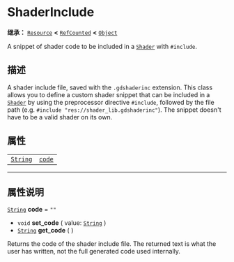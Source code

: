 <!-- ⚠ 请勿编辑本文件 ⚠ -->
<!-- 本文档使用脚本从 WeDot 引擎源码仓库生成。 -->
<!-- 生成脚本：https://github.com/WeDot-Engine/WeDot/tree/4.3/doc/tools/make_md.py； -->
<!-- 原文件：https://github.com/WeDot-Engine/WeDot/tree/4.3/doc/classes/ShaderInclude.xml。 -->

<div id="_class_shaderinclude"></div>

# ShaderInclude

**继承：** [`Resource`](class_resource.md) **<** [`RefCounted`](class_refcounted.md) **<** [`Object`](class_object.md)

A snippet of shader code to be included in a [`Shader`](class_shader.md) with `#include`.

## 描述

A shader include file, saved with the `.gdshaderinc` extension. This class allows you to define a custom shader snippet that can be included in a [`Shader`](class_shader.md) by using the preprocessor directive `#include`, followed by the file path (e.g. `#include "res://shader_lib.gdshaderinc"`). The snippet doesn't have to be a valid shader on its own.

## 属性

|||
|:-:|:--|
| [`String`](class_string.md) | [`code`](#class_shaderinclude_property_code) | ``""`` |

<!-- rst-class:: classref-section-separator -->

---

## 属性说明

<div id="_class_shaderinclude_property_code"></div>

[`String`](class_string.md) **code** = ``""`` <div id="class_shaderinclude_property_code"></div>

- `void` **set_code** ( value: [`String`](class_string.md) )
- [`String`](class_string.md) **get_code** ( )

Returns the code of the shader include file. The returned text is what the user has written, not the full generated code used internally.

[^virtual]: 本方法通常需要用户覆盖才能生效。
[^const]: 本方法无副作用，不会修改该实例的任何成员变量。
[^vararg]: 本方法除了能接受在此处描述的参数外，还能够继续接受任意数量的参数。
[^constructor]: 本方法用于构造某个类型。
[^static]: 调用本方法无需实例，可直接使用类名进行调用。
[^operator]: 本方法描述的是使用本类型作为左操作数的有效运算符。
[^bitfield]: 这个值是由下列位标志构成位掩码的整数。
[^void]: 无返回值。
